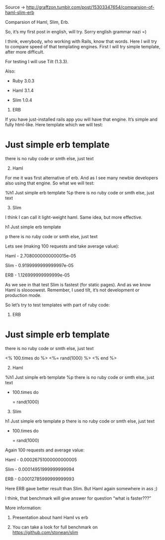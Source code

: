 Source -> http://graffzon.tumblr.com/post/15303347654/comparsion-of-haml-slim-erb

Comparsion of Haml, Slim, Erb.

So, it’s my first post in english, will try. Sorry english grammar nazi =)

I think, everybody, who working with Rails, know that words. Here I will try to compare speed of that templating engines. First I will try simple template, after more difficult.

For testing I will use Tilt (1.3.3).

Also:

- Ruby 3.0.3

- Haml 3.1.4

- Slim 1.0.4

1. ERB

If you have just-installed rails app you will have that engine. It’s simple and fully html-like. Here template which we will test:

<h1> Just simple erb template</h1>

<p>there is no ruby code or smth else, just text</p>



2. Haml

For me it was first alternative of erb. And as I see many newbie developers also using that engine. So what we will test:

%h1 Just simple erb template
%p there is no ruby code or smth else, just text


3. Slim

I think I can call it light-weight haml. Same idea, but more effective. 

h1 Just simple erb template


p there is no ruby code or smth else, just text

Lets see (making 100 requests and take average value):

Haml - 2.7080000000000015e-05

Slim - 0.9199999999999997e-05

ERB - 1.126999999999999e-05

As we see in that test Slim is fastest (for static pages). And as we know Haml is sloooowest. Remember, I used tilt, it’s not development or production mode.

So let’s try to test templates with part of ruby code:

1. ERB 

<h1> Just simple erb template</h1>
<p>there is no ruby code or smth else, just text</p>
<% 100.times do %>
  <%= rand(1000) %>
<% end %>

2. Haml

%h1 Just simple erb template
%p there is no ruby code or smth else, just text


- 100.times do


   = rand(1000)

3. Slim

h1 Just simple erb template
p there is no ruby code or smth else, just text


- 100.times do


   = rand(1000)




Again 100 requests and average value:

Haml - 0.00026751000000000005

Slim - 0.00014951999999999994

ERB - 0.00012785999999999993

Here ERB gave better result than Slim. But Haml again somewhere in ass ;)

I think, that benchmark will give answer for question “what is faster???”

More information:

1. Presentation about haml Haml vs erb

2. You can take a look for full benchmark on https://github.com/stonean/slim

